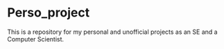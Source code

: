 # Perso_project 
This is a repository for my personal and unofficial projects 
as an SE and a Computer Scientist. 
